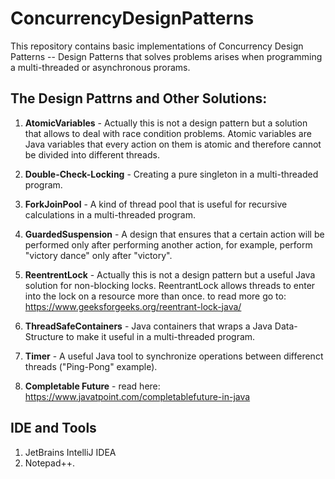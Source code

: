 # ConcurrencyDesignPatterns

This repository contains basic implementations of Concurrency Design Patterns -- Design Patterns that solves problems arises when programming a multi-threaded or asynchronous prorams.

## The Design Pattrns and Other Solutions:

1. <b>AtomicVariables</b> - Actually this is not a design pattern but a solution that allows to deal with race condition problems. Atomic variables are Java variables that every action on them is atomic and therefore cannot be divided into different threads.

2. <b>Double-Check-Locking</b> - Creating a pure singleton in a multi-threaded program.

3. <b>ForkJoinPool</b> - A kind of thread pool that is useful for recursive calculations in a multi-threaded program.

4. <b>GuardedSuspension</b> - A design that ensures that a certain action will be performed only after performing another action, for example, perform "victory dance" only after "victory".

5. <b>ReentrentLock</b> -  Actually this is not a design pattern but a useful Java solution for non-blocking locks. ReentrantLock allows threads to enter into the lock on a resource more than once. to read more go to: https://www.geeksforgeeks.org/reentrant-lock-java/

6. <b>ThreadSafeContainers</b> - Java containers that wraps a Java Data-Structure to make it useful in a multi-threaded program.

7. <b>Timer</b> - A useful Java tool to synchronize operations between differenct threads ("Ping-Pong" example).

8. <b>Completable Future</b> - read here: https://www.javatpoint.com/completablefuture-in-java


## IDE and Tools

1. JetBrains IntelliJ IDEA
2. Notepad++.
